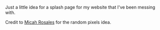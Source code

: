 Just a little idea for a splash page for my website that I've been
messing with.

Credit to [Micah Rosales](https://github.com/mrosales) for the random
pixels idea.
